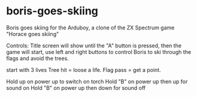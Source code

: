 # boris-goes-skiing

Boris goes skiing for the Arduboy, a clone of the ZX Spectrum game "Horace goes skiing" 

Controls:
Title screen will show until the "A" button is pressed, then the game will start, use left and right buttons to control Boris to ski through the flags and avoid the trees.

start with 3 lives
Tree hit = loose a life.
Flag pass = get a point.

Hold up on power up to switch on torch
Hold "B" on power up then up for sound on
Hold "B" on power up then down for sound off
